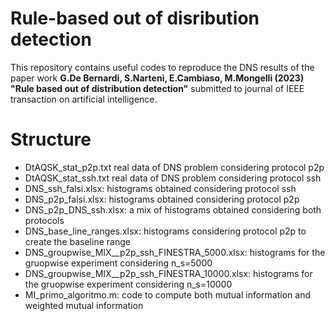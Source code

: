 # Rule-based out of disribution detection
This repository contains useful codes to reproduce the DNS results of the paper work **G.De Bernardi, S.Narteni, E.Cambiaso, M.Mongelli (2023) "Rule based out of distribution detection"** submitted to journal of IEEE transaction on artificial intelligence.
# Structure 
- DtAQSK_stat_p2p.txt real data of DNS problem considering protocol p2p
- DtAQSK_stat_ssh.txt real data of DNS problem considering protocol ssh 
- DNS_ssh_falsi.xlsx: histograms obtained considering protocol ssh 
- DNS_p2p_falsi.xlsx: histograms obtained considering protocol p2p 
- DNS_p2p_DNS_ssh.xlsx: a mix of histograms obtained considering both protocols 
- DNS_base_line_ranges.xlsx: histograms considering protocol p2p to create the baseline range
- DNS_groupwise_MIX__p2p_ssh_FINESTRA_5000.xlsx: histograms for the gruopwise experiment considering n_s=5000
- DNS_groupwise_MIX__p2p_ssh_FINESTRA_10000.xlsx: histograms for the gruopwise experiment considering n_s=10000
- MI_primo_algoritmo.m: code to compute both mutual information and weighted mutual information 
